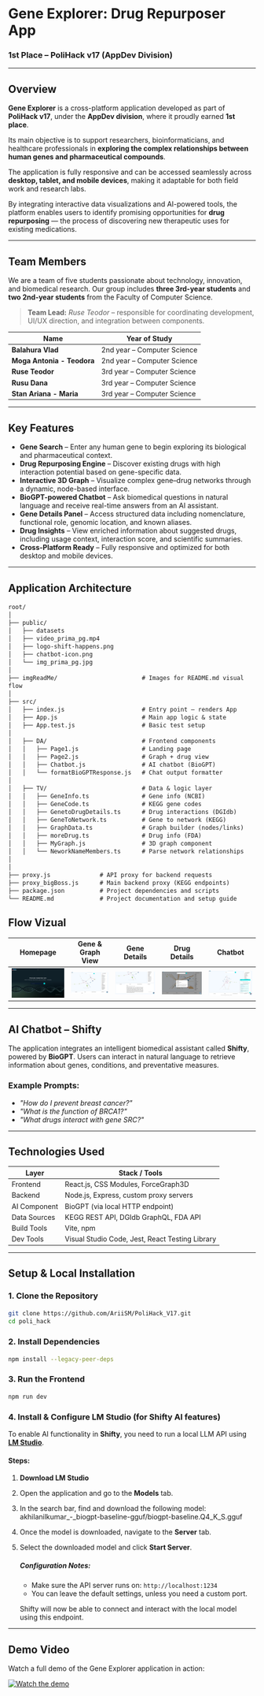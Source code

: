 # Gene Explorer: Drug Repurposer App

###  1st Place – PoliHack v17 (AppDev Division)
---

## Overview

**Gene Explorer** is a cross-platform application developed as part of **PoliHack v17**, under the **AppDev division**, where it proudly earned **1st place**. 

Its main objective is to support researchers, bioinformaticians, and healthcare professionals in **exploring the complex relationships between human genes and pharmaceutical compounds**.

The application is fully responsive and can be accessed seamlessly across **desktop, tablet, and mobile devices**, making it adaptable for both field work and research labs.

By integrating interactive data visualizations and AI-powered tools, the platform enables users to identify promising opportunities for **drug repurposing** — the process of discovering new therapeutic uses for existing medications.

---

## Team Members

We are a team of five students passionate about technology, innovation, and biomedical research. Our group includes **three 3rd-year students** and **two 2nd-year students** from the Faculty of Computer Science.

> **Team Lead:** *Ruse Teodor* – responsible for coordinating development, UI/UX direction, and integration between components.


| Name          | Year of Study                |
|---------------|------------------------------|
| **Balahura Vlad** | 2nd year – Computer Science  |
| **Moga Antonia - Teodora**    | 2nd year – Computer Science  |
| **Ruse Teodor**  | 3rd year – Computer Science  |
| **Rusu Dana**   | 3rd year – Computer Science  |
| **Stan Ariana - Maria**  | 3rd year – Computer Science  |


---

## Key Features

- **Gene Search** – Enter any human gene to begin exploring its biological and pharmaceutical context.
- **Drug Repurposing Engine** – Discover existing drugs with high interaction potential based on gene-specific data.
- **Interactive 3D Graph** – Visualize complex gene–drug networks through a dynamic, node-based interface.
- **BioGPT-powered Chatbot** – Ask biomedical questions in natural language and receive real-time answers from an AI assistant.
- **Gene Details Panel** – Access structured data including nomenclature, functional role, genomic location, and known aliases.
- **Drug Insights** – View enriched information about suggested drugs, including usage context, interaction score, and scientific summaries.
- **Cross-Platform Ready** – Fully responsive and optimized for both desktop and mobile devices.

---

## Application Architecture

```plaintext
root/
│
├── public/
│   ├── datasets
│   ├── video_prima_pg.mp4
│   ├── logo-shift-happens.png
│   ├── chatbot-icon.png
│   └── img_prima_pg.jpg
│
├── imgReadMe/                        # Images for README.md visual flow  
│
├── src/
│   ├── index.js                      # Entry point – renders App
│   ├── App.js                        # Main app logic & state
│   ├── App.test.js                   # Basic test setup
│
│   ├── DA/                           # Frontend components
│   │   ├── Page1.js                  # Landing page
│   │   ├── Page2.js                  # Graph + drug view
│   │   ├── Chatbot.js                # AI chatbot (BioGPT)
│   │   └── formatBioGPTResponse.js   # Chat output formatter
│
│   ├── TV/                           # Data & logic layer
│   │   ├── GeneInfo.ts               # Gene info (NCBI)
│   │   ├── GeneCode.ts               # KEGG gene codes
│   │   ├── GenetoDrugDetails.ts      # Drug interactions (DGIdb)
│   │   ├── GeneToNetwork.ts          # Gene to network (KEGG)
│   │   ├── GraphData.ts              # Graph builder (nodes/links)
│   │   ├── moreDrug.ts               # Drug info (FDA)
│   │   ├── MyGraph.js                # 3D graph component
│   │   └── NeworkNameMembers.ts      # Parse network relationships
│
│
├── proxy.js              # API proxy for backend requests
├── proxy_bigBoss.js      # Main backend proxy (KEGG endpoints)
├── package.json          # Project dependencies and scripts
└── README.md             # Project documentation and setup guide
```


##  Flow Vizual

| Homepage | Gene & Graph View | Gene Details | Drug Details | Chatbot |
|----------|--------------------------|---------------------|---------|------|
| ![Home](./poli_hack/imgReadMe/image.png) | ![Graph](./poli_hack/imgReadMe/image%20(3).png) | ![Modal](./poli_hack/imgReadMe/image%20(4).png) | ![Chatbot](./poli_hack/imgReadMe/image%20(2).png) | ![Next](./poli_hack/imgReadMe/image%20(1).png) |


---
##  AI Chatbot – Shifty

The application integrates an intelligent biomedical assistant called **Shifty**, powered by **BioGPT**. Users can interact in natural language to retrieve information about genes, conditions, and preventative measures.

### Example Prompts:
- *"How do I prevent breast cancer?"*
- *"What is the function of BRCA1?"*
- *"What drugs interact with gene SRC?"*

---

##  Technologies Used

| Layer         | Stack / Tools                            |
|---------------|-------------------------------------------|
| Frontend      | React.js, CSS Modules, ForceGraph3D       |
| Backend       | Node.js, Express, custom proxy servers    |
| AI Component  | BioGPT (via local HTTP endpoint)          |
| Data Sources  | KEGG REST API, DGIdb GraphQL, FDA API     |
| Build Tools   | Vite, npm                                 |
| Dev Tools     | Visual Studio Code, Jest, React Testing Library |


---

##  Setup & Local Installation

### 1. Clone the Repository

```bash
git clone https://github.com/AriiSM/PoliHack_V17.git
cd poli_hack
```

### 2. Install Dependencies

```bash
npm install --legacy-peer-deps
``` 

### 3. Run the Frontend

```bash
npm run dev
``` 

### 4. Install & Configure LM Studio (for Shifty AI features)

To enable AI functionality in **Shifty**, you need to run a local LLM API using [**LM Studio**](https://lmstudio.ai/).


#### Steps:

1. **Download LM Studio** 
2. Open the application and go to the **Models** tab.
3. In the search bar, find and download the following model: akhilanilkumar_-_biogpt-baseline-gguf/biogpt-baseline.Q4_K_S.gguf
4. Once the model is downloaded, navigate to the **Server** tab.
5. Select the downloaded model and click **Start Server**.

    ##### Configuration Notes:
   - Make sure the API server runs on: `http://localhost:1234`
   - You can leave the default settings, unless you need a custom port.

    Shifty will now be able to connect and interact with the local model using this endpoint.

---

## Demo Video

Watch a full demo of the Gene Explorer application in action:

[![Watch the demo](https://youtu.be/LF4Od1_xNJ0?si=EfsfbodVwinB-98P)](https://youtu.be/LF4Od1_xNJ0?si=EfsfbodVwinB-98P)

